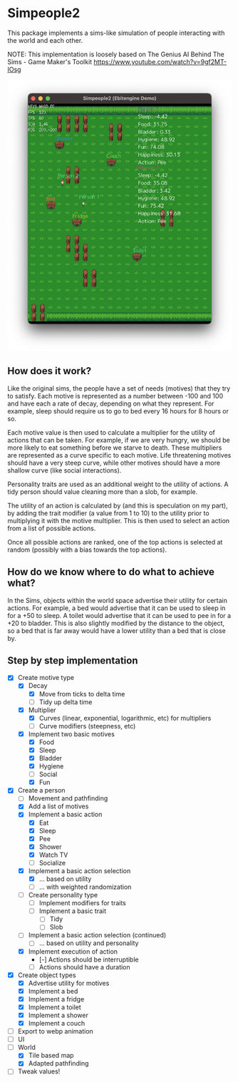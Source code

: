 # Simpeople2

This package implements a sims-like simulation of people interacting with the world and each other.

NOTE: This implementation is loosely based on 
The Genius AI Behind The Sims - Game Maker's Toolkit
https://www.youtube.com/watch?v=9gf2MT-IOsg

![alt text](/simpeople2/images/rgb.png "Screenshot")

## How does it work?

Like the original sims, the people have a set of needs (motives) that they try to satisfy. Each motive is represented as a number between -100 and 100 and have each a rate of decay, depending on what they represent. For example, sleep should require us to go to bed every 16 hours for 8 hours or so. 

Each motive value is then used to calculate a multiplier for the utility of actions that can be taken. For example, if we are very hungry, we should be more likely to eat something before we starve to death.
These multipliers are represented as a curve specific to each motive. Life threatening motives should have a very steep curve, while other motives should have a more shallow curve (like social interactions).

Personality traits are used as an additional weight to the utility of actions. A tidy person should value cleaning more than a slob, for example.

The utility of an action is calculated by (and this is speculation on my part), by adding the trait modifier (a value from 1 to 10) to the utility prior to multiplying it with the motive multiplier. This is then used to select an action from a list of possible actions.

Once all possible actions are ranked, one of the top actions is selected at random (possibly with a bias towards the top actions).

## How do we know where to do what to achieve what?

In the Sims, objects within the world space advertise their utility for certain actions. For example, a bed would advertise that it can be used to sleep in for a +50 to sleep. A toilet would advertise that it can be used to pee in for a +20 to bladder. This is also slightly modified by the distance to the object, so a bed that is far away would have a lower utility than a bed that is close by.

## Step by step implementation

- [X] Create motive type
    - [X] Decay
        - [X] Move from ticks to delta time
        - [ ] Tidy up delta time
    - [X] Multiplier
        - [X] Curves (linear, exponential, logarithmic, etc) for multipliers
        - [ ] Curve modifiers (steepness, etc)
    - [X] Implement two basic motives
        - [X] Food
        - [X] Sleep
        - [X] Bladder
        - [X] Hygiene
        - [ ] Social
        - [X] Fun
- [X] Create a person
    - [ ] Movement and pathfinding
    - [X] Add a list of motives
    - [X] Implement a basic action
        - [X] Eat
        - [X] Sleep
        - [X] Pee
        - [X] Shower
        - [X] Watch TV
        - [ ] Socialize
    - [X] Implement a basic action selection
        - [X] ... based on utility
        - [ ] ... with weighted randomization
    - [ ] Create personality type
        - [ ] Implement modifiers for traits
        - [ ] Implement a basic trait
            - [ ] Tidy
            - [ ] Slob
    - [ ] Implement a basic action selection (continued)
        - [ ] ... based on utility and personality
    - [X] Implement execution of action
        - [-] Actions should be interruptible
        - [ ] Actions should have a duration
- [X] Create object types
    - [X] Advertise utility for motives
    - [X] Implement a bed
    - [X] Implement a fridge
    - [X] Implement a toilet
    - [X] Implement a shower
    - [X] Implement a couch
- [ ] Export to webp animation
- [ ] UI
- [ ] World
    - [X] Tile based map
    - [X] Adapted pathfinding
- [ ] Tweak values!